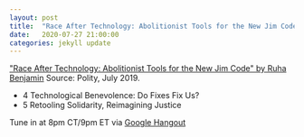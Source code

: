 ```yaml
---
layout: post
title:  "Race After Technology: Abolitionist Tools for the New Jim Code (3/3)"
date:   2020-07-27 21:00:00
categories: jekyll update
---
```


["Race After Technology: Abolitionist Tools for the New Jim Code" by Ruha Benjamin](https://www.wiley.com/en-us/Race+After+Technology:+Abolitionist+Tools+for+the+New+Jim+Code-p-9781509526437) Source: Polity, July 2019. 

* 4    Technological Benevolence: Do Fixes Fix Us?
* 5    Retooling Solidarity, Reimagining Justice

Tune in at 8pm CT/9pm ET via [Google Hangout](https://calendar.google.com/event?action=TEMPLATE&tmeid=NDF2aDkzNXBtNmQ4MDlvYTh1b2g5OTN2YWEgd2lsbGlhbXMucmViZWNjYUBt&tmsrc=williams.rebecca%40gmail.com)
